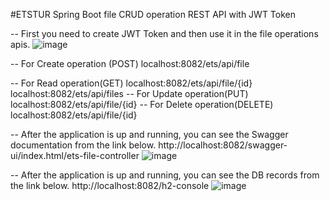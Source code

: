 #ETSTUR Spring Boot file CRUD operation REST API with JWT Token

-- First you need to create JWT Token and then use it in the file operations apis.
![image](https://github.com/IlterisArslan/etstur/assets/122876232/0739b628-11bc-4781-bd4f-b4baba4d7f63)

-- For Create operation (POST)
localhost:8082/ets/api/file

-- For Read operation(GET)
localhost:8082/ets/api/file/{id}
localhost:8082/ets/api/files
-- For Update operation(PUT)
localhost:8082/ets/api/file/{id}
-- For Delete operation(DELETE)
localhost:8082/ets/api/file/{id}

-- After the application is up and running, you can see the Swagger documentation from the link below.
http://localhost:8082/swagger-ui/index.html/ets-file-controller
![image](https://github.com/IlterisArslan/etstur/assets/122876232/4d0b8e89-626b-4ebd-8cd7-7bcad66d280c)


-- After the application is up and running, you can see the DB records from the link below.
http://localhost:8082/h2-console
![image](https://github.com/IlterisArslan/etstur/assets/122876232/f729a9ef-ac55-4785-9ccd-d40f73c74d81)

